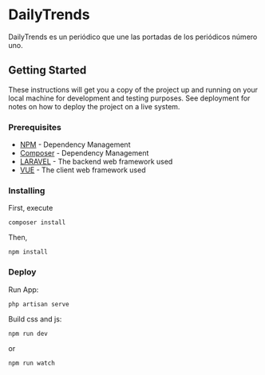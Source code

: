 # DailyTrends
DailyTrends es un periódico que une las portadas de los periódicos número uno.

## Getting Started

These instructions will get you a copy of the project up and running on your local machine for development and testing purposes. See deployment for notes on how to deploy the project on a live system.


### Prerequisites

* [NPM](https://www.npmjs.com/get-npm) - Dependency Management
* [Composer](https://getcomposer.org/) - Dependency Management
* [LARAVEL](https://laravel.com/docs/5.8/installation) - The backend web framework used
* [VUE](https://maven.apache.org/) - The client web framework used


### Installing

First, execute 

```
composer install
```

Then, 

```
npm install
```

### Deploy

Run App:

```
php artisan serve
```

Build css and js:

```
npm run dev
```

or

```
npm run watch
```
